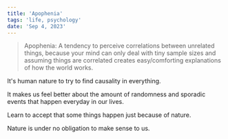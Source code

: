 ```yaml
---
title: 'Apophenia'
tags: 'life, psychology'
date: 'Sep 4, 2023'
---
```


> Apophenia: A tendency to perceive correlations between unrelated things, because your mind can only deal with tiny sample sizes and assuming things are correlated creates easy/comforting explanations of how the world works.

It's human nature to try to find causality in everything.

It makes us feel better about the amount of randomness and sporadic events that happen everyday in our lives.

Learn to accept that some things happen just because of nature.

Nature is under no obligation to make sense to us.
